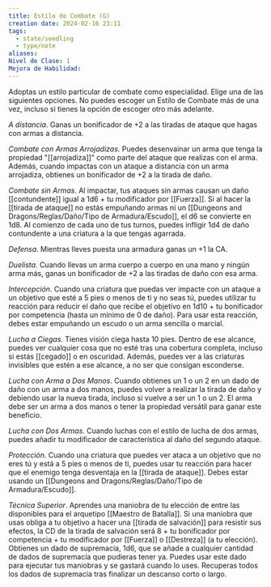 ```yaml
---
title: Estilo de Combate (G)
creation date: 2024-02-16 23:11
tags:
  - state/seedling
  - type/note
aliases: 
Nivel de Clase: 1
Mejora de Habilidad:
---
```

Adoptas un estilo particular de combate como especialidad. Elige una de las siguientes opciones. No puedes escoger un Estilo de Combate más de una vez, incluso si tienes la opción de escoger otro más adelante.

*A distancia*. Ganas un bonificador de +2 a las tiradas de ataque que hagas con armas a distancia.

*Combate con Armas Arrojadizas*. Puedes desenvainar un arma que tenga la propiedad "[[arrojadiza]]"
como parte del ataque que realizas con el arma. Además, cuando impactas con un ataque a
distancia con un arma arrojadiza, obtienes un bonificador de +2 a la tirada de daño.

*Combate sin Armas*. Al impactar, tus ataques sin armas causan un daño [[contundente]] igual a 1d6 + tu modificador por [[Fuerza]]. Si al hacer la [[tirada de ataque]] no estás empuñando armas ni un [[Dungeons and Dragons/Reglas/Daño/Tipo de Armadura/Escudo]], el d6 se convierte en 1d8. Al comienzo de cada uno de tus turnos, puedes infligir 1d4 de daño contundente a una criatura a la que tengas agarrada.

*Defensa*. Mientras lleves puesta una armadura ganas un +1 la CA.

*Duelista*. Cuando llevas un arma cuerpo a cuerpo en una mano y ningún arma más, ganas un
bonificador de +2 a las tiradas de daño con esa arma.

*Intercepción*. Cuando una criatura que puedas ver impacte con un ataque a un objetivo que esté a 5 pies o menos de ti y no seas tú, puedes utilizar tu reacción para reducir el daño que recibe el
objetivo en 1d10 + tu bonificador por competencia (hasta un mínimo de 0 de daño). Para usar esta
reacción, debes estar empuñando un escudo o un arma sencilla o marcial.

*Lucha a Ciegas*. Tienes visión ciega hasta 10 pies. Dentro de ese alcance, puedes ver cualquier cosa que no esté tras una cobertura completa, incluso si estás [[cegado]] o en oscuridad. Además, puedes ver a las criaturas invisibles que estén a ese alcance, a no ser que consigan esconderse.

*Lucha con Arma a Dos Manos*. Cuando obtienes un 1 o un 2 en un dado de daño con un arma a dos manos, puedes volver a realizar la tirada de daño y debiendo usar la nueva tirada, incluso si vuelve a ser un 1 o un 2. El arma debe ser un arma a dos manos o tener la propiedad versátil para ganar este beneficio.

*Lucha con Dos Armas*. Cuando luchas con el estilo de lucha de dos armas, puedes añadir tu
modificador de característica al daño del segundo ataque.

*Protección*. Cuando una criatura que puedes ver ataca a un objetivo que no eres tú y está a 5 pies o menos de ti, puedes usar tu reacción para hacer que el enemigo tenga desventaja en la [[tirada de ataque]]. Debes estar usando un [[Dungeons and Dragons/Reglas/Daño/Tipo de Armadura/Escudo]].

*Técnica Superior*. Aprendes una maniobra de tu elección de entre las disponibles para el arquetipo
[[Maestro de Batalla]]. Si una maniobra que usas obliga a tu objetivo a hacer una [[tirada de salvación]] para resistir sus efectos, la CD de la tirada de salvación será 8 + tu bonificador por competencia + tu modificador por [[Fuerza]] o [[Destreza]] (a tu elección). 
Obtienes un dado de supremacía, 1d6, que se añade a cualquier cantidad de dados de supremacía que pudieras tener ya. Puedes usar este dado para ejecutar tus maniobras y se gastará cuando lo uses. Recuperas todos los dados de supremacía tras finalizar un descanso corto o largo.

